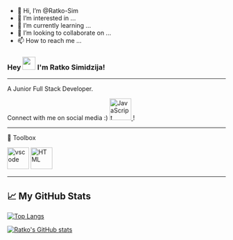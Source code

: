 - 👋 Hi, I’m @Ratko-Sim
- 👀 I’m interested in ...
- 🌱 I’m currently learning ...
- 💞️ I’m looking to collaborate on ...
- 📫 How to reach me ...

### Hey <img src="https://raw.githubusercontent.com/MartinHeinz/MartinHeinz/master/wave.gif" width="30px"> I'm Ratko Simidzija!

---

A Junior Full Stack Developer.

Connect with me on social media :)
[<img src="https://cdn.jsdelivr.net/gh/devicons/devicon/icons/linkedin/linkedin-original.svg" alt="JavaScript" width="50" height="50"/>
](https://linkedin.com/in/ratkosimidzija)!

---

🧰 Toolbox

<img src="https://cdn.jsdelivr.net/gh/devicons/devicon/icons/vscode/vscode-original.svg" alt="vscode" width="50" height="50"/>
<img src="https://cdn.jsdelivr.net/gh/devicons/devicon/icons/html5/html5-original.svg" alt="HTML" width="50" height="50"/>




---

## &#x1f4c8; My GitHub Stats

[![Top Langs](https://github-readme-stats.vercel.app/api/top-langs/?username=mattupham&hide=shell&theme=radical)](https://github.com/ratko-sim)

[![Ratko's GitHub stats](https://github-readme-stats.vercel.app/api?username=mattupham&theme=radical)](https://github.com/ratko-sim)
